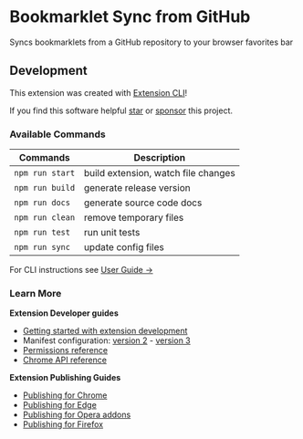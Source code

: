 # Bookmarklet Sync from GitHub

Syncs bookmarklets from a GitHub repository to your browser favorites bar

## Development 

This extension was created with [Extension CLI](https://oss.mobilefirst.me/extension-cli/)!

If you find this software helpful [star](https://github.com/MobileFirstLLC/extension-cli/) or [sponsor](https://github.com/sponsors/MobileFirstLLC) this project.


### Available Commands

| Commands | Description |
| --- | --- |
| `npm run start` | build extension, watch file changes |
| `npm run build` | generate release version |
| `npm run docs` | generate source code docs |
| `npm run clean` | remove temporary files |
| `npm run test` | run unit tests |
| `npm run sync` | update config files |

For CLI instructions see [User Guide &rarr;](https://oss.mobilefirst.me/extension-cli/)

### Learn More

**Extension Developer guides**

- [Getting started with extension development](https://developer.chrome.com/extensions/getstarted)
- Manifest configuration: [version 2](https://developer.chrome.com/extensions/manifest) - [version 3](https://developer.chrome.com/docs/extensions/mv3/intro/)
- [Permissions reference](https://developer.chrome.com/extensions/declare_permissions)
- [Chrome API reference](https://developer.chrome.com/docs/extensions/reference/)

**Extension Publishing Guides**

- [Publishing for Chrome](https://developer.chrome.com/webstore/publish)
- [Publishing for Edge](https://docs.microsoft.com/en-us/microsoft-edge/extensions-chromium/publish/publish-extension)
- [Publishing for Opera addons](https://dev.opera.com/extensions/publishing-guidelines/)
- [Publishing for Firefox](https://extensionworkshop.com/documentation/publish/submitting-an-add-on/)
